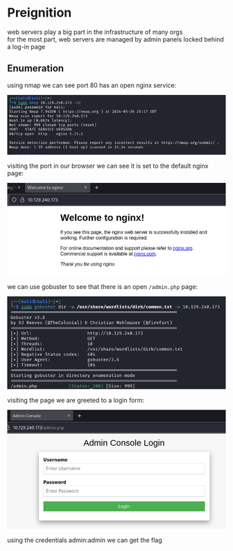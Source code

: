 # Preignition

web servers play a big part in the infrastructure of many orgs  
for the most part, web servers are managed by admin panels locked behind a log-in page   

## Enumeration 

using nmap we can see port 80 has an open nginx service: 

![](../Images/Pasted%20image%2020240526182035.png)

visiting the port in our browser we can see it is set to the default nginx page: 

![](../Images/Pasted%20image%2020240526182145.png)

we can use gobuster to see that there is an open `/admin.php` page: 

![](../Images/Pasted%20image%2020240526184042.png)

visiting the page we are greeted to a login form:

![](../Images/Pasted%20image%2020240526184018.png)

using the credentials admin:admin we can get the flag

